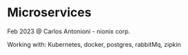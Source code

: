 # Microservices

Feb 2023
@ Carlos Antonioni - nionix corp.

Working with:
Kubernetes, docker, postgres, rabbitMq, zipkin
